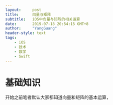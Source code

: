 ```yaml
---
layout:     post
title:      向量与矩阵
subtitle:   iOS中向量与矩阵的相关运算
date:       2019-07-18 20:54:15 GMT+8
author:     "YangGuang"
header-style: text
tags:
    - iOS
    - 技术
    - 数学
    - Swift
---
```


# 基础知识

开始之前笔者默认大家都知道向量和矩阵的基本运算，